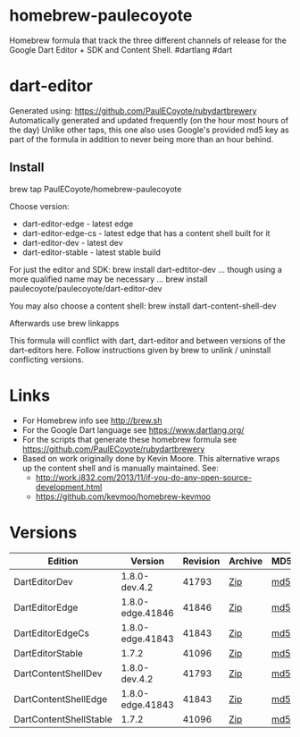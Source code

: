 homebrew-paulecoyote
====================

Homebrew formula that track the three different channels of release for the Google Dart Editor + SDK and Content Shell.  #dartlang #dart

dart-editor
===========

Generated using: https://github.com/PaulECoyote/rubydartbrewery
Automatically generated and updated frequently (on the hour most hours of the day)
Unlike other taps, this one also uses Google's provided md5 key as part of the formula in addition to never being more than an hour behind.

Install
-------
brew tap PaulECoyote/homebrew-paulecoyote

Choose version:
* dart-editor-edge - latest edge
* dart-editor-edge-cs - latest edge that has a content shell built for it
* dart-editor-dev - latest dev
* dart-editor-stable - latest stable build

For just the editor and SDK:
brew install dart-edtitor-dev
... though using a more qualified name may be necessary ...
brew install paulecoyote/paulecoyote/dart-editor-dev

You may also choose a content shell:
brew install dart-content-shell-dev

Afterwards use 
brew linkapps

This formula will conflict with dart, dart-editor and between versions of the dart-editors here.  Follow instructions given by brew to unlink / uninstall conflicting versions.

Links
=====
* For Homebrew info see http://brew.sh
* For the Google Dart language see https://www.dartlang.org/
* For the scripts that generate these homebrew formula see https://github.com/PaulECoyote/rubydartbrewery
* Based on work originally done by Kevin Moore. This alternative wraps up the content shell and is manually maintained.  See: 
    * http://work.j832.com/2013/11/if-you-do-any-open-source-development.html
    * https://github.com/kevmoo/homebrew-kevmoo

Versions
========
| Edition | Version | Revision | Archive | MD5 | Notes |
| ------- | ------- | -------- | ------- | --- | ----- |
| DartEditorDev | 1.8.0-dev.4.2 | 41793 | [Zip](https://storage.googleapis.com/dart-archive/channels/dev/release/41793/editor/darteditor-macos-x64.zip) | [md5](https://storage.googleapis.com/dart-archive/channels/dev/release/41793/editor/darteditor-macos-x64.zip.md5sum) | [Changes](https://storage.googleapis.com/dart-archive/channels/dev/release/latest/changelog.html) |
| DartEditorEdge | 1.8.0-edge.41846 | 41846 | [Zip](https://storage.googleapis.com/dart-archive/channels/be/raw/41846/editor/darteditor-macos-x64.zip) | [md5](https://storage.googleapis.com/dart-archive/channels/be/raw/41846/editor/darteditor-macos-x64.zip.md5sum) | - |
| DartEditorEdgeCs | 1.8.0-edge.41843 | 41843 | [Zip](https://storage.googleapis.com/dart-archive/channels/be/raw/41843/editor/darteditor-macos-x64.zip) | [md5](https://storage.googleapis.com/dart-archive/channels/be/raw/41843/editor/darteditor-macos-x64.zip.md5sum) | - |
| DartEditorStable | 1.7.2 | 41096 | [Zip](https://storage.googleapis.com/dart-archive/channels/stable/release/41096/editor/darteditor-macos-x64.zip) | [md5](https://storage.googleapis.com/dart-archive/channels/stable/release/41096/editor/darteditor-macos-x64.zip.md5sum) | [Changes](https://storage.googleapis.com/dart-archive/channels/stable/release/latest/changelog.html) |
| DartContentShellDev | 1.8.0-dev.4.2 | 41793 | [Zip](https://storage.googleapis.com/dart-archive/channels/dev/release/41793/dartium/content_shell-macos-ia32-release.zip) | [md5](https://storage.googleapis.com/dart-archive/channels/dev/release/41793/dartium/content_shell-macos-ia32-release.zip.md5sum) | - |
| DartContentShellEdge | 1.8.0-edge.41843 | 41843 | [Zip](https://storage.googleapis.com/dart-archive/channels/be/raw/41843/dartium/content_shell-macos-ia32-release.zip) | [md5](https://storage.googleapis.com/dart-archive/channels/be/raw/41843/dartium/content_shell-macos-ia32-release.zip.md5sum) | - |
| DartContentShellStable | 1.7.2 | 41096 | [Zip](https://storage.googleapis.com/dart-archive/channels/stable/release/41096/dartium/content_shell-macos-ia32-release.zip) | [md5](https://storage.googleapis.com/dart-archive/channels/stable/release/41096/dartium/content_shell-macos-ia32-release.zip.md5sum) | - |
